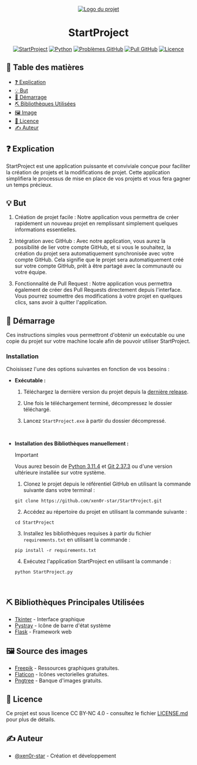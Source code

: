 <p align="center">
  <a href="" rel="noopener">
    <img src="https://i.imgur.com/Zv1AHu4.png" alt="Logo du projet" class="logo"></a>
</p>
<h1 align="center">StartProject</h1>

<div align="center">

[![StartProject](https://img.shields.io/badge/site-StartProject-red.svg)](https://xen0r-star.github.io/StartProject/)
[![Python](https://img.shields.io/badge/Python-V3.11.4-yellow.svg)](https://www.python.org/)
[![Problèmes GitHub](https://img.shields.io/github/issues/xen0r-star/StartProject.svg)](https://github.com/xen0r-star/StartProject/issues)
[![Pull GitHub](https://img.shields.io/github/issues-pr/xen0r-star/StartProject.svg)](https://github.com/xen0r-star/StartProject/pulls)
[![Licence](https://img.shields.io/badge/licence-CC_BY--NC_4.0-blue.svg)](LICENSE.md)

</div>

## 📝 Table des matières

- [❓ Explication](#Explication)
- [💡 But](#But)
- [🏁 Démarrage](#Demarrage)
- [⛏️ Bibliothèques Utilisées](#Technologies)
- [🖼️ Image](#Image)
- [📜 Licence](#Licence)
- [✍️ Auteur](#Auteur)

## ❓ Explication <a name = "Explication"></a>

StartProject est une application puissante et conviviale conçue pour faciliter la création de projets et la modifications de projet. Cette application simplifiera le processus de mise en place de vos projets et vous fera gagner un temps précieux.


## 💡 But <a name = "But"></a>

1. Création de projet facile : Notre application vous permettra de créer rapidement un nouveau projet en remplissant simplement quelques informations essentielles.

2. Intégration avec GitHub : Avec notre application, vous aurez la possibilité de lier votre compte GitHub, et si vous le souhaitez, la création du projet sera automatiquement synchronisée avec votre compte GitHub. Cela signifie que le projet sera automatiquement créé sur votre compte GitHub, prêt à être partagé avec la communauté ou votre équipe.

3. Fonctionnalité de Pull Request : Notre application vous permettra également de créer des Pull Requests directement depuis l'interface. Vous pourrez soumettre des modifications à votre projet en quelques clics, sans avoir à quitter l'application.


## 🏁 Démarrage <a name = "Demarrage"></a>

Ces instructions simples vous permettront d'obtenir un exécutable ou une copie du projet sur votre machine locale afin de pouvoir utiliser StartProject.

### Installation

Choisissez l'une des options suivantes en fonction de vos besoins :

- **Exécutable :**
  1. Téléchargez la dernière version du projet depuis la [dernière release](https://github.com/xen0r-star/StartProject/releases).

  2. Une fois le téléchargement terminé, décompressez le dossier téléchargé.

  3. Lancez `StartProject.exe` à partir du dossier décompressé.

</br>

- **Installation des Bibliothèques manuellement :**

  > [!IMPORTANT]
  > Vous aurez besoin de [Python 3.11.4](https://www.python.org/) et [Git 2.37.3](https://git-scm.com/) ou d'une version ultérieure installée sur votre système.

  1. Clonez le projet depuis le référentiel GitHub en utilisant la commande suivante dans votre terminal :
    ```
    git clone https://github.com/xen0r-star/StartProject.git
    ```

  2. Accédez au répertoire du projet en utilisant la commande suivante :
    ```
    cd StartProject
    ```
  3. Installez les bibliothèques requises à partir du fichier `requirements.txt` en utilisant la commande :
    ```
    pip install -r requirements.txt
    ```
  4. Exécutez l'application StartProject en utilisant la commande :
    ```
    python StartProject.py
    ```
<br>


## ⛏️ Bibliothèques Principales Utilisées <a name = "Technologies"></a>

- [Tkinter](https://www.python.org/) - Interface graphique
- [Pystray](https://pystray.readthedocs.io/) - Icône de barre d'état système
- [Flask](https://flask.palletsprojects.com/) - Framework web

## 🖼️ Source des images <a name = "Image"></a>
- [Freepik](https://fr.freepik.com/) - Ressources graphiques gratuites.
- [Flaticon](https://www.flaticon.com/) - Icônes vectorielles gratuites.
- [Pngtree](https://pngtree.com/freebackground/dark-vector-abstract-background_1159556.html) -  Banque d'images gratuits.

## 📜 Licence <a name = "Licence"></a>
Ce projet est sous licence CC BY-NC 4.0 - consultez le fichier [LICENSE.md](LICENSE.md) pour plus de détails.

## ✍️ Auteur <a name = "Auteur"></a>

- [@xen0r-star](https://github.com/xen0r-star) - Création et développement 